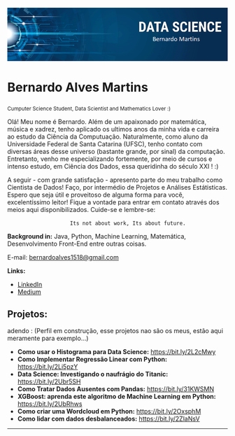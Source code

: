 

<p align="center">
  <img src="banner.png" >
</p>

# Bernardo Alves Martins
<sub>Cumputer Science Student, Data Scientist and Mathematics Lover :)</sub>

Olá! Meu nome é Bernardo. Além de um apaixonado por matemática, música e xadrez, tenho aplicado os ultimos anos da minha vida e carreira ao estudo da Ciência da Computuação. Naturalmente, como aluno da Universidade Federal de Santa Catarina (UFSC), tenho contato com diversas áreas desse universo (bastante grande, por sinal) da computação. Entretanto, venho me especializando fortemente, por meio de cursos e intenso estudo, em Ciência dos Dados, essa queridinha do século XXI ! :) 

A seguir - com grande satisfação - apresento parte do meu trabalho como Cientista de Dados! Faço, por intermédio de Projetos e Análises Estátisticas. Espero que seja útil e proveitoso de alguma forma para você, excelentíssimo leitor! Fique a vontade para entrar em contato através dos meios aqui disponibilizados. Cuide-se e lembre-se: 	
					
				        Its not about work, Its about future.


**Background in:** Java, Python, Machine Learning, Matemática, Desenvolvimento Front-End entre outras coisas.

E-mail: bernardoalves1518@gmail.com

**Links:**
* [LinkedIn](https://www.linkedin.com/in/bernardo8768)
* [Medium](https://www.medium.com)


## Projetos:
adendo : (Perfil em construção, esse projetos nao são os meus, estão aqui meramente para exemplo...)

* **Como usar o Histograma para Data Science:** https://bit.ly/2L2cMwy
* **Como Implementar Regressão Linear com Python:** https://bit.ly/2Li5pzY
* **Data Science: Investigando o naufrágio do Titanic:** https://bit.ly/2Ubr5SH
* **Como Tratar Dados Ausentes com Pandas:** https://bit.ly/31KWSMN
* **XGBoost: aprenda este algoritmo de Machine Learning em Python:** https://bit.ly/2UbRhws
* **Como criar uma Wordcloud em Python:** https://bit.ly/2OxsphM
* **Como lidar com dados desbalanceados:** https://bit.ly/2ZlaNsV

---




